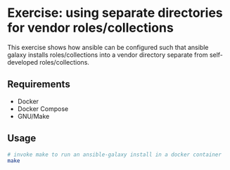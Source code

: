 # Exercise: using separate directories for vendor roles/collections

This exercise shows how ansible can be configured such that ansible
galaxy installs roles/collections into a vendor directory separate
from self-developed roles/collections.

## Requirements

- Docker
- Docker Compose
- GNU/Make

## Usage

```sh
# invoke make to run an ansible-galaxy install in a docker container
make
```